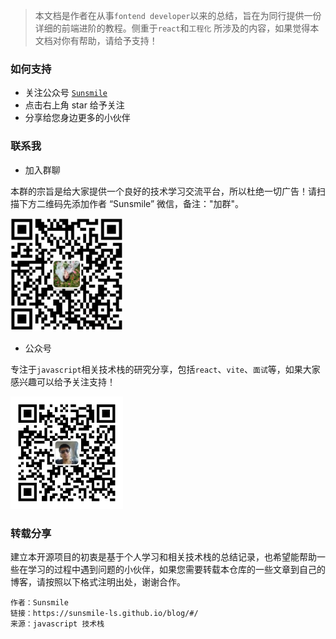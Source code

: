 > 本文档是作者在从事`fontend developer`以来的总结，旨在为同行提供一份详细的前端进阶的教程。侧重于`react`和`工程化`
所涉及的内容，如果觉得本文档对你有帮助，请给予支持！

### 如何支持

* 关注公众号 [`Sunsmile`](/README?id=联系我)
* 点击右上角 star 给予关注
* 分享给您身边更多的小伙伴

### 联系我  <!-- {docsify-ignore} -->
* 加入群聊 

本群的宗旨是给大家提供一个良好的技术学习交流平台，所以杜绝一切广告！请扫描下方二维码先添加作者 “Sunsmile” 微信，备注："加群"。

<img src="./_media/sunsmile.jpg" alt="sunsmile 微信" height="180px" width="180px">

* 公众号 

专注于`javascript`相关技术栈的研究分享，包括`react`、`vite`、`面试`等，如果大家感兴趣可以给予关注支持！

<img src="./_media/sunsmile_avator.jpg" alt="sunsmile 微信" height="180px" width="180px">

### 转载分享 <!-- {docsify-ignore} -->

建立本开源项目的初衷是基于个人学习和相关技术栈的总结记录，也希望能帮助一些在学习的过程中遇到问题的小伙伴，如果您需要转载本仓库的一些文章到自己的博客，请按照以下格式注明出处，谢谢合作。

```
作者：Sunsmile
链接：https://sunsmile-ls.github.io/blog/#/
来源：javascript 技术栈
```